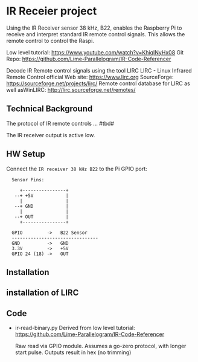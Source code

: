 # IR Receier project

  Using the IR Receiver sensor 38 kHz, B22, enables the Raspberry Pi to receive
  and interpret standard IR remote control signals.
  This allows the remote control to control the Raspi.

  Low level tutorial:   https://www.youtube.com/watch?v=KhiqINyHx08
  Git Repo: https://github.com/Lime-Parallelogram/IR-Code-Referencer

  Decode IR Remote control signals using the tool LIRC
    LIRC - Linux Infrared Remote Control
    official Web site: https://www.lirc.org
    SourceForge: https://sourceforge.net/projects/lirc/
    Remote control database for LIRC as well asWinLIRC: http://lirc.sourceforge.net/remotes/

## Technical Background

  The protocol of IR remote controls ... #tbd#

  The IR receiver output is active low.

## HW Setup

  Connect the `IR receiver 38 kHz B22` to the Pi GPIO port:
  ```
    Sensor Pins:

       +----------------+
     --+ +5V            |
       |                |
     --+ GND            |
       |                |
     --+ OUT            |
       +----------------+

    GPIO         ->   B22 Sensor
    --------------------------------    
    GND          ->   GND
    3.3V         ->   +5V
    GPIO 24 (18) ->   OUT
  ```

## Installation

  ## installation of LIRC


## Code

  - ir-read-binary.py
    Derived from low level tutorial: https://github.com/Lime-Parallelogram/IR-Code-Referencer

    Raw read via GPIO module.
    Assumes a go-zero protocol, with longer start pulse.
    Outputs result in hex (no trimming)

